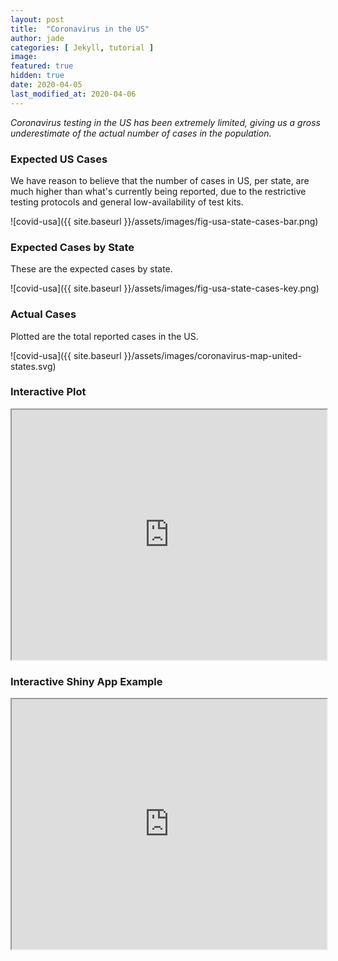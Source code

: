 ```yaml
---
layout: post
title:  "Coronavirus in the US"
author: jade
categories: [ Jekyll, tutorial ]
image: 
featured: true
hidden: true
date: 2020-04-05
last_modified_at: 2020-04-06
---
```


_Coronavirus testing in the US has been extremely limited, giving us a gross underestimate of the actual number of cases in the population._

### Expected US Cases

We have reason to believe that the number of cases in US, per state, are much higher than what's currently being reported, due to the restrictive testing protocols and general low-availability of test kits.

![covid-usa]({{ site.baseurl }}/assets/images/fig-usa-state-cases-bar.png)

### Expected Cases by State

These are the expected cases by state.

![covid-usa]({{ site.baseurl }}/assets/images/fig-usa-state-cases-key.png)


### Actual Cases

Plotted are the total reported cases in the US.

![covid-usa]({{ site.baseurl }}/assets/images/coronavirus-map-united-states.svg)


### Interactive Plot

<iframe src="https://covid19epi.github.io/stats/fig-usa-state-cases-key.html" width="100%" height="400px"></iframe>

### Interactive Shiny App Example

<iframe src="https://nnpok.shinyapps.io/grading-app/" width="100%" height="400px"></iframe>




